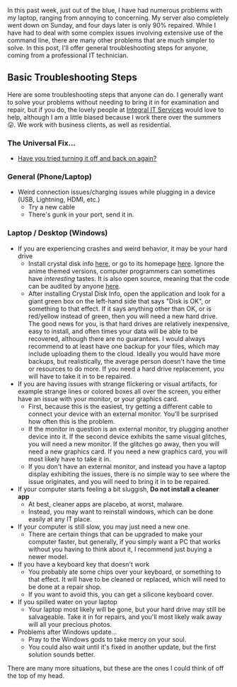 In this past week, just out of the blue, I have had numerous problems with my laptop, ranging from annoying to concerning. My server also completely went down on Sunday, and four days later is only 90% repaired. While I have had to deal with some complex issues involving extensive use of the command line, there are many other problems that are much simpler to solve. In this post, I'll offer general troubleshooting steps for anyone, coming from a professional IT technician.

## Basic Troubleshooting Steps

Here are some troubleshooting steps that anyone can do. I generally want to solve your problems without needing to bring it in for examination and repair, but if you do, the lovely people at [Integral IT Services](https://integralitservices.com/) would love to help, although I am a little biased because I work there over the summers 😛. We work with business clients, as well as residential.

### The Universal Fix...

-   [Have you tried turning it off and back on again?](https://youtu.be/5UT8RkSmN4k)

### General (Phone/Laptop)

-   Weird connection issues/charging issues while plugging in a device (USB, Lightning, HDMI, etc.)
    -   Try a new cable
    -   There's gunk in your port, send it in.

### Laptop / Desktop (Windows)

-   If you are experiencing crashes and weird behavior, it may be your hard drive
    -   Install crystal disk info [here](https://crystalmark.info/redirect.php?product=CrystalDiskInfoInstaller), or go to its homepage [here](https://crystalmark.info/en/download/). Ignore the anime themed versions, computer programmers can sometimes have *interesting* tastes. It is also open source, meaning that the code can be audited by anyone [here](https://github.com/hiyohiyo/crystaldiskinfo/).
    -   After installing Crystal Disk Info, open the application and look for a giant green box on the left-hand side that says "Disk is OK", or something to that effect. If it says anything other than OK, or is red/yellow instead of green, then you will need a new hard drive. The good news for you, is that hard drives are relatively inexpensive, easy to install, and often times your data will be able to be recovered, although there are no guarantees. I would always recommend to at least have one backup for your files, which may include uploading them to the cloud. Ideally you would have more backups, but realistically, the average person doesn't have the time or resources to do more. If you need a hard drive replacement, you will have to take it in to be repaired.
-   If you are having issues with strange flickering or visual artifacts, for example strange lines or colored boxes all over the screen, you either have an issue with your monitor, or your graphics card. 
    -   First, because this is the easiest, try getting a different cable to connect your device with an external monitor. You'll be surprised how often this is the problem.
    -   If the monitor in question is an external monitor, try plugging another device into it. If the second device exhibits the same visual glitches, you will need a new monitor. If the glitches go away, then you will need a new graphics card. If you need a new graphics card, you will most likely have to take it in. 
    -   If you don't have an external monitor, and instead you have a laptop display exhibiting the issues, there is no simple way to see where the issue originates, and you will need to bring it in to be repaired.
-   If your computer starts feeling a bit sluggish, **Do not install a cleaner app**
    -   At best, cleaner apps are placebo, at worst, malware.
    -   Instead, you may want to reinstall windows, which can be done easily at any IT place.
-   If your computer is still slow, you may just need a new one.
    -   There are certain things that can be upgraded to make your computer faster, but generally, if you simply want a PC that works without you having to think about it, I recommend just buying a newer model.
-   If you have a keyboard key that doesn't work
    -   You probably ate some chips over your keyboard, or something to that effect. It will have to be cleaned or replaced, which will need to be done at a repair shop.
    -   If you want to avoid this, you can get a silicone keyboard cover.
-   If you spilled water on your laptop
    -   Your laptop most likely will be gone, but your hard drive may still be salvageable. Take it in for repairs, and you'll most likely walk away will all your precious photos.
-   Problems after Windows update...
    -   Pray to the Windows gods to take mercy on your soul.
    -   You could also wait until it's fixed in another update, but the first solution sounds better.



There are many more situations, but these are the ones I could think of off the top of my head.